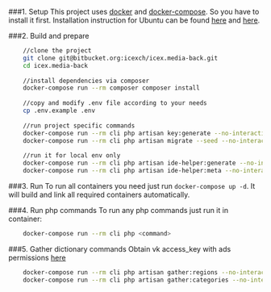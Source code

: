 ###1. Setup
This project uses [docker](https://docs.docker.com) and [docker-compose](https://docs.docker.com/compose). So you have to install it first.
Installation instruction for Ubuntu can be found [here](https://docs.docker.com/engine/installation/linux/docker-ce/ubuntu) and [here](https://docs.docker.com/compose/install/#install-compose).

###2. Build and prepare
```bash
    //clone the project
    git clone git@bitbucket.org:icexch/icex.media-back.git
    cd icex.media-back
    
    //install dependencies via composer
    docker-compose run --rm composer composer install
    
    //copy and modify .env file according to your needs
    cp .env.example .env
    
    //run project specific commands
    docker-compose run --rm cli php artisan key:generate --no-interaction
    docker-compose run --rm cli php artisan migrate --seed --no-interaction
        
    //run it for local env only
    docker-compose run --rm cli php artisan ide-helper:generate --no-interaction
    docker-compose run --rm cli php artisan ide-helper:meta --no-interaction
```

###3. Run
To run all containers you need just run `docker-compose up -d`. 
It will build and link all required containers automatically.

###4. Run php commands
To run any php commands just run it in container:
```bash
    docker-compose run --rm cli php <command>
```

###5. Gather dictionary commands
Obtain vk access_key with ads permissions [here](https://vk.com/dev/access_token)
```bash
    docker-compose run --rm cli php artisan gather:regions --no-interaction
    docker-compose run --rm cli php artisan gather:categories --no-interaction
```
